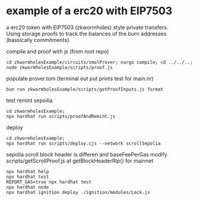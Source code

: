 # example of a erc20 with EIP7503 
a erc20 token with EIP7503 (zkwormholes) style private transfers.  
Using storage proofs to track the balances of the burn addresses (bassically commitments).  


compile and proof with js (from root repo)
```shell
cd zkwormholesExample/circuits/smolProver; nargo compile; cd ../../..;  node zkwormholesExample/scripts/proof.js
```
populate prover.tom (terminal out put prints test for main.nr)
```shell
bun run zkwormholesExample/scripts/getProofInputs.js format
```

test remint sepoilia
```
cd zkwormholesExample;
npx hardhat run scripts/proofAndRemint.js 
```

deploy
```
cd zkwormholesExample;
npx hardhat run scripts/deploy.cjs --network scrollSepolia
```

sepolia scroll block header is differen and baseFeePerGas
modify scripts/getScrollProof.js at getBlockHeaderRlp() for mainnet

```shell
npx hardhat help
npx hardhat test
REPORT_GAS=true npx hardhat test
npx hardhat node
npx hardhat ignition deploy ./ignition/modules/Lock.js
```
